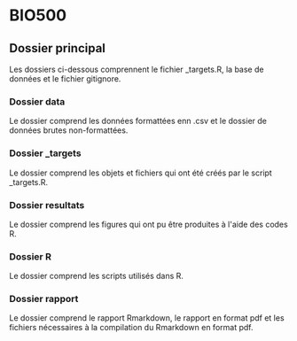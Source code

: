 # BIO500
## Dossier principal

Les dossiers ci-dessous comprennent le fichier _targets.R, la base de données et le fichier gitignore.

### Dossier data

Le dossier comprend les données formattées enn .csv et le dossier de données brutes non-formattées.

### Dossier _targets

Le dossier comprend les objets et fichiers qui ont été créés par le script _targets.R.

### Dossier resultats

Le dossier comprend les figures qui ont pu être produites à l'aide des codes R.

### Dossier R

Le dossier comprend les scripts utilisés dans R.

### Dossier rapport

Le dossier comprend le rapport Rmarkdown, le rapport en format pdf et les fichiers nécessaires à la compilation du Rmarkdown en format pdf.
